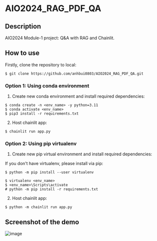 # AIO2024_RAG_PDF_QA

## Description
AIO2024 Module-1 project: Q&amp;A with RAG and Chainlit.

## How to use
Firstly, clone the repository to local:
```
$ git clone https://github.com/anhbui0803/AIO2024_RAG_PDF_QA.git
```
### Option 1: Using conda environment
1. Create new conda environment and install required dependencies:
```
$ conda create -n <env_name> -y python=3.11
$ conda activate <env_name>
$ pip3 install -r requirements.txt
```
2. Host chainlit app:
```
$ chainlit run app.py
```
### Option 2: Using pip virtualenv
1. Create new pip virtual environment and install required dependencies:

If you don't have virtualenv, please install via pip: 
```
$ python -m pip install --user virtualenv
```
```
$ virtualenv <env_name>
$ <env_name>\Scripts\activate
# python -m pip install -r requirements.txt
```
2. Host chainlit app: 
```
$ python -m chainlit run app.py
```

## Screenshot of the demo
![image](https://github.com/anhbui0803/AIO2024_RAG_PDF_QA/assets/94179304/1d65f230-4ae3-42cf-a7e6-4b9711632b83)

